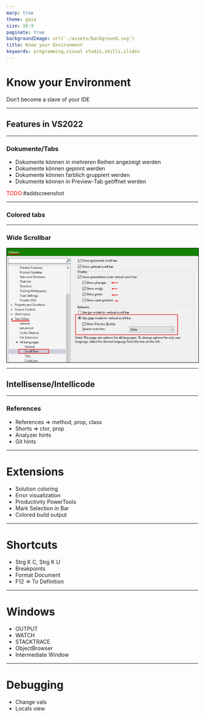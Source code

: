 ```yaml
---
marp: true
theme: gaia  
size: 16:9
paginate: true
backgroundImage: url('./assets/background.svg')
title: Know your Environment
keywords: programming,visual studio,skills,slides
---
```

 <style>
  img[alt~='center'] {
    display: block;
    margin-left: auto;
    margin-right: auto;
    border: 1px solid #000 ;
  }
</style>
<!-- 
_class: lead 
-->

# Know your Environment 
Don‘t become a slave of your IDE

---
<!-- 
header: Know your Environment
_class: lead
-->

## Features in VS2022

---
<!-- 
_paginate: hold 
_header: Know your Environment - Features in VS2022 
-->
### Dokumente/Tabs 

* Dokumente können in mehreren Reihen angezeigt werden
* Dokumente können gepinnt werden
* Dokumente können farblich gruppiert werden
* Dokumente können in Preview-Tab geöffnet werden

<span style="color:red;">TODO:</span>#addscreenshot


<!--
== mehrreihige Tabs ==
 + Tabs können in mehreren Reihen angezeigt werden
 + Reihen werden automatisch nach Umbruch (wenn Zeile voll) erstellt
-->
<!--
== gepinnte Tabs ==
 + Tabs können angepinned werden
 + Gepinnte Tabs können in einer eigenen Reihe angezeigt werden
 + Pin-Status kann beibehalten werden
-->
<!--
== farblic gruppierte Tabs ==
 + Tabs können farblich gruppiert werden
 + es kann nach Projekt, Extension oder einer RegEx unterschieden werden
 + Farbauswahl erfolgt automatisch, kann aber bei Bedarf angepasst werden
-->
<!--
== Preview Tab ==
  + einmaliges Anklicken öffnet die Preview
  + es ist immer nur ein Dokument in der Preview sichtbar
  + Dokument wir temporär geöffnet und angezeigt
  + Tab ist dabei ganz rechts außen
  + Preview wird zu "richtigem" Tab bei Änderung im Dokument 
    oder Doppelklick 
    oder durch "Keep open" button
-->
<!--
== Wie nutze ich das? ==
  + zur Orientierung und Navigationsunterstützung
  + Mehrzeilige Tabs, um alle Tabs im Blick zu haben, auch wenn es mal mehr sind
  + der aktive Tab ist immer fett gedruckt, damit besser erkennbar
  + ich pinne Dokumente, wenn ich die oft brauche oder oft suchen muss
  + Preview verhindet das unnötige öffnen/schließen, wenn man quasi im Code stöbert
      => z.B. beim Suchergebnisse durchgehen
-->
<!--
== Einstellungen ==
  -> "Show tabs in multiple rows"
  -> "Bold text on selected tabs"
  -> "Colorize document tab by"
  -> "Show pinned tabs in a seperate row"
  -> "Show Pin button on unpinned documents"
  -> "Maintain pin status if document was removed from document welL"
-->
---
<!--
_paginate: hold 
_header: Know your Environment - Features in VS2022
-->
### Colored tabs


---
<!--
_paginate: hold 
_header: Know your Environment - Features in VS2022 
 -->

### Wide Scrollbar

![center width:90%](./assets/wide_scrollbar_options.jpg)

<!-- 
* können in den Optionen eingeschaltet werden  
* verschiedene Informationen zum aktuellen Dokument können schnell erfasst werden
-->

---
<!-- 
_class: lead 
-->
## Intellisense/Intellicode

---
<!--
_paginate: hold
_header: Know your Environment - Intellisense/Intellicode
-->
### References 

* References => method, prop, class
* Shorts => ctor, prop
* Analyzer hints 
* Git hints

---

# Extensions
* Solution coloring
* Error visualization 
* Productivity PowerTools
* Mark Selection in Bar
* Colored build output

---

# Shortcuts
* Strg K C, Strg K U
* Breakpoints
* Format Document 
* F12 => To Definition

---

# Windows
* OUTPUT
* WATCH
* STACKTRACE
* ObjectBrowser
* Intermediate Window

---
# Debugging
* Change vals
* Locals view